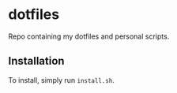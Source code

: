 # dotfiles

Repo containing my dotfiles and personal scripts.

## Installation

To install, simply run `install.sh`.
